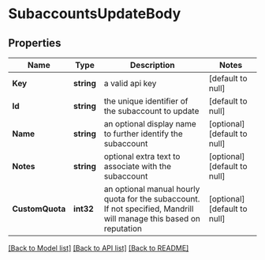 # SubaccountsUpdateBody

## Properties
Name | Type | Description | Notes
------------ | ------------- | ------------- | -------------
**Key** | **string** | a valid api key | [default to null]
**Id** | **string** | the unique identifier of the subaccount to update | [default to null]
**Name** | **string** | an optional display name to further identify the subaccount | [optional] [default to null]
**Notes** | **string** | optional extra text to associate with the subaccount | [optional] [default to null]
**CustomQuota** | **int32** | an optional manual hourly quota for the subaccount. If not specified, Mandrill will manage this based on reputation | [optional] [default to null]

[[Back to Model list]](../README.md#documentation-for-models) [[Back to API list]](../README.md#documentation-for-api-endpoints) [[Back to README]](../README.md)

